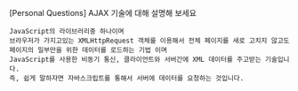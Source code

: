 [Personal Questions] AJAX 기술에 대해 설명해 보세요

```
JavaScript의 라이브러리중 하나이며
브라우저가 가지고있는 XMLHttpRequest 객체를 이용해서 전체 페이지를 새로 고치지 않고도 페이지의 일부만을 위한 데이터를 로드하는 기법 이며
JavaScript를 사용한 비동기 통신, 클라이언트와 서버간에 XML 데이터를 주고받는 기술입니다.
즉, 쉽게 말하자면 자바스크립트를 통해서 서버에 데이터를 요청하는 것입니다.

```
